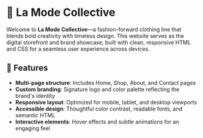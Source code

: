 # 👗 La Mode Collective

Welcome to **La Mode Collective**—a fashion-forward clothing line that blends bold creativity with timeless design. This website serves as the digital storefront and brand showcase, built with clean, responsive HTML and CSS for a seamless user experience across devices.

## 🌟 Features

- **Multi-page structure**: Includes Home, Shop, About, and Contact pages
- **Custom branding**: Signature logo and color palette reflecting the brand's identity
- **Responsive layout**: Optimized for mobile, tablet, and desktop viewports
- **Accessible design**: Thoughtful color contrast, readable fonts, and semantic HTML
- **Interactive elements**: Hover effects and subtle animations for an engaging feel






